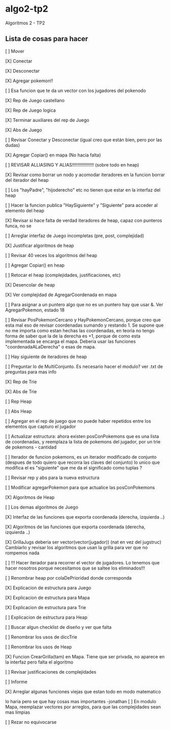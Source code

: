 # algo2-tp2
Algoritmos 2 - TP2

## Lista de cosas para hacer

[ ] Mover

[X] Conectar

[X] Desconectar

[X] Agregar pokemon!!

[ ] Esa funcion que te da un vector con los jugadores del pokenodo

[X] Rep de Juego castellano

[X] Rep de Juego logica

[X] Terminar auxiliares del rep de Juego
 
[X] Abs de Juego

[ ] Revisar Conectar y Desconectar (igual creo que están bien, pero por las dudas)

[X] Agregar Copiar() en mapa  (No hacia falta)

[ ] REVISAR ALLIASING Y ALIAS!!!!!!!!!!!!!!!!! (sobre todo en heap)

[X] Revisar como borrar un nodo y acomodar iteradores en la funcion borrar del iterador del heap

[ ] Los "hayPadre", "hijoderecho" etc no tienen que estar en la interfaz del heap

[ ] Hacer la funcion publica "HaySiguiente" y "Siguiente" para acceder al elemento del heap

[X] Revisar si hace falta de verdad iteradores de heap, capaz con punteros funca, no se

[ ] Arreglar interfaz de Juego incompletas (pre, post, complejidad)

[X] Justificar algoritmos de heap

[ ] Revisar 40 veces los algoritmos del heap

[ ] Agregar Copiar() en heap

[ ] Retocar el heap (complejidades, justificaciones, etc)

[X] Desencolar de heap

[X] Ver complejidad de AgregarCoordenada en mapa

[ ] Para asignar a un puntero algo que no es un puntero hay que usar &. Ver AgregarPokemon, estado 18

[ ] Revisar PosPokemonCercano y HayPokemonCercano, porque creo que esta mal eso de revisar coordenadas sumando y restando 1.
Se supone que no me importa como estan hechas las coordenadas, en teoria no tengo forma de saber que la de la derecha es +1,
porque de como esta implementada se encarga el mapa. Deberia usar las funciones "coordenadaALaDerecha" o esas de mapa.

[ ] Hay siguiente de iteradores de heap

[ ] Preguntar lo de MultiConjunto. Es necesario hacer el modulo? ver .txt de preguntas para mas info

[X] Rep de Trie

[X] Abs de Trie

[ ] Rep Heap

[ ] Abs Heap

[ ] Agregar en el rep de juego que no puede haber repetidos entre los elementos que capturo el jugador

[ ] Actualizar estructura: ahora existen posConPokemons que es una lista de coordenadas, y reemplaza la lista de pokemons del jugador, por un trie de pokemons - cantidad

[ ] Iterador de funcion pokemons, es un iterador modificado de conjunto (despues de todo quiero que recorra las claves del conjunto) lo unico que modifica el es "siguiente" que me da el significado como tuplas ?

[ ] Revisar rep y abs para la nueva estructura

[ ] Modificar agregarPokemon para que actualice las posConPokemons

[X] Algoritmos de Heap

[ ] Los demas algoritmos de Juego

[X] Interfaz de las funciones que exporta coordenada (derecha, izquierda ..)

[X] Algoritmos de las funciones que exporta coordenada (derecha, izquierda ..)

[X] GrillaJugs deberia ser vector(vector(jugador)) (nat en vez del jugstruc) Cambiarlo y revisar los algoritmos que usan la grilla para ver que no rompemos nada

[ ] !!! Hacer iterador para recorrer el vector de jugadores. Lo tenemos que hacer nosotros porque necesitamos que se saltee los eliminados!!!

[ ] Renombrar heap por colaDePrioridad donde corresponda

[X] Explicacion de estructura para Juego

[X] Explicacion de estructura para Mapa

[X] Explicacion de estructura para Trie

[ ] Explicacion de estructura para Heap

[ ] Buscar algun checklist de diseño y ver que falta

[ ] Renombrar los usos de diccTrie

[ ] Renombrar los usos de Heap

[X] Funcion CrearGrilla(tam) en Mapa. Tiene que ser privada, no aparece en la interfaz pero falta el algoritmo

[ ] Revisar justificaciones de complejidades

[ ] Informe

[X] Arreglar algunas funciones viejas que estan todo en modo matematico

lo haria pero se que hay cosas mas importantes -jonathan
[ ] En modulo Mapa, reemplazar vectores por arreglos, para que las complejidades sean mas limpias

[ ] Rezar no equivocarse
